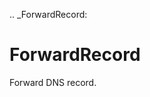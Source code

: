 [//]: # (THE CONTENT BELOW IS GENERATED. DO NOT EDIT.)
.. _ForwardRecord:

# ForwardRecord
[//]: # (ADD YOUR NOTES BELOW. THESE WILL BE PICKED EVERY TIME THE DOCS ARE REGENERATED. //end)
Forward DNS record.